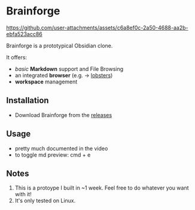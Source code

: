 # Brainforge

https://github.com/user-attachments/assets/c6a8ef0c-2a50-4688-aa2b-ebfa523acc86

Brainforge is a prototypical Obsidian clone.

It offers:

- _basic_ **Markdown** support and File Browsing
- an integrated **browser** (e.g. -> [lobsters](https://lobste.rs/))
- **workspace** management

## Installation

- Download Brainforge from the [releases](https://github.com/AlexW00/brainforge-desktop/releases)

## Usage

- pretty much documented in the video
- to toggle md preview: cmd + e

## Notes

1. This is a protoype I built in ~1 week. Feel free to do whatever you want with it!
2. It's only tested on Linux.
